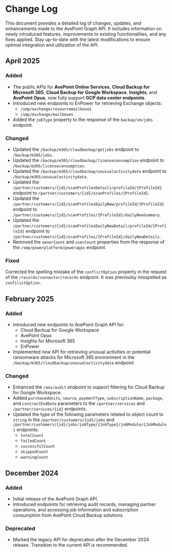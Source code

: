 # Change Log

This document provides a detailed log of changes, updates, and enhancements made to the AvePoint Graph API. It includes information on newly introduced features, improvements to existing functionalities, and any fixes applied. Stay up-to-date with the latest modifications to ensure optimal integration and utilization of the API.

## April 2025

### Added  

 - The public APIs for **AvePoint Online Services**, **Cloud Backup for Microsoft 365**, **Cloud Backup for Google Workspace**, **Insights**, and **AvePoint Opus**, now fully support **GCP data center endpoints**.   
 - Introduced new endpoints to EnPower for retrieving Exchange objects:
     - `/smp/exchange/resourcemailboxes`
     - `/smp/exchange/mailboxes` 
 - Added the `jobType` property to the response of the `backup/vm/jobs` endpoint.



### Changed

- Updated the `/backup/m365/cloudbackup/getjobs` endpoint to `/backup/m365/jobs`.
- Updated the `/backup/m365/cloudbackup/licenseconsumption` endpoint to `/backup/m365/licenseconsumption`.
- Updated the `/backup/m365/cloudbackup/unusualactivitydata` endpoint to `/backup/m365/unusualactivitydata`.
- Updated the `/partner/customers/{id}/scanProfilesDetails/profileId/{ProfileId}` endpoint to `/partner/customers/{id}/scanProfiles/{ProfileId}`.
- Updated the `/partner/customers/{id}/scanProfilesDailyNew/profileId/{ProfileId}` endpoint to `/partner/customers/{id}/scanProfiles/{ProfileId}/dailyNewSummary`.
- Updated the `/partner/customers/{id}/scanProfilesDailyNewDetail/profileId/{ProfileId}` endpoint to `/partner/customers/{id}/scanProfiles/{ProfileId}/dailyNewDetails`.
- Removed the `ownerCount` and `userCount` properties from the response of the `/smp/powerplatform/powerapps` endpoint.


### Fixed

Corrected the spelling mistake of the `conflictOption` property in the request of the `/records/connector/records` endpoint. It was previoulsy misspelled as `confilictOption`.


## February 2025

### Added

- Introduced new endpoints to AvePoint Graph API for: 
    - Cloud Backup for Google Workspace
    - AvePoint Opus
    - Insights for Microsoft 365
    - EnPower  
- Implemented new API for retrieving unusual activities or potential ransomware attacks for Microsoft 365 environment in the `/backup/m365/cloudbackup/unusualactivitydata` endpoint. 

### Changed

- Enhanced the `/aos/audit` endpoint to support filtering for Cloud Backup for Google Workspace.  
- Added `purchasedUnits`, `source`, `paymentType`, `subscriptionName`, `package`, and `contractEndDate` parameters to the `/partner/services` and `/partner/services/{id}` endpoints. 
- Updated the type of the following parameters related to object count to `string` in the `/partner/customers/{id}/jobs` and `/partner/customers/{id}/jobs/jobType/{JobType}/jobModule/{JobModule}` endpoints:
    - `totalCount`
    - `failedCount`
    - `successfulCount`
    - `skippedCount`
    - `warningCount`
<!---## January 2025 hotfix

### Fixed
- Resolved the issue with the `Dynamics.ReadWrite.All` scope where the API does not work when using it with the other scopes.  -->

## December 2024

### Added

- Initial release of the AvePoint Graph API.
- Introduced endpoints for retrieving audit records, managing partner operations, and accessing job information and subscription consumption from AvePoint Cloud Backup solutions.

### Deprecated
- Marked the legacy API for deprecation after the December 2024 release. Transition to the current API is recommended.